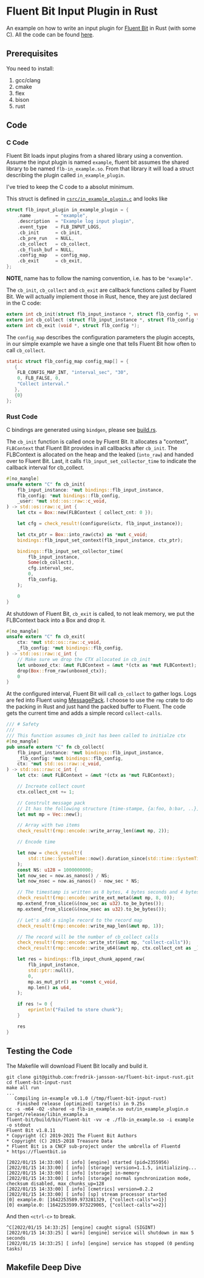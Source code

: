 # Fluent Bit Input Plugin in Rust

An example on how to write an input plugin for [Fluent Bit](https://fluentbit.io/) in Rust (with some C). All the code can be found [here](https://github.com/fredrik-jansson-se/fluent-bit-input-rust).

## Prerequisites
You need to install:
 1. gcc/clang
 2. cmake
 3. flex
 4. bison
 5. rust

## Code

### C Code

Fluent Bit loads input plugins from a shared library using a convention. Assume the input plugin is named `example`, fluent bit assumes the shared library to be named `flb-in_example.so`. From that library it will load a struct describing the plugin called `in_example_plugin`.

I've tried to keep the C code to a absolut minimum.

This struct is defined in [`csrc/in_example_plugin.c`](https://github.com/fredrik-jansson-se/fluent-bit-input-rust/blob/master/csrc/in_example_plugin.c) and looks like
``` c
struct flb_input_plugin in_example_plugin = {
    .name         = "example",
    .description  = "Example log input plugin",
    .event_type   = FLB_INPUT_LOGS,
    .cb_init      = cb_init,
    .cb_pre_run   = NULL,
    .cb_collect   = cb_collect,
    .cb_flush_buf = NULL,
    .config_map   = config_map,
    .cb_exit      = cb_exit,
};
```

**NOTE**, name has to follow the naming convention, i.e. has to be `"example"`.

The `cb_init`, `cb_collect` and `cb_exit` are callback functions called by Fluent Bit. We will actually implement those in Rust, hence, they are just declared in the C code:
``` c
extern int cb_init(struct flb_input_instance *, struct flb_config *, void *);
extern int cb_collect (struct flb_input_instance *, struct flb_config *, void *);
extern int cb_exit (void *, struct flb_config *);
```

The `config_map` describes the configuration parameters the plugin accepts, in our simple example we have a single one that tells Fluent Bit how often to call `cb_collect`.
``` c
static struct flb_config_map config_map[] = {
   {
    FLB_CONFIG_MAP_INT, "interval_sec", "30",
    0, FLB_FALSE, 0,
    "Collect interval."
   },
   {0}
};
```

### Rust Code

C bindings are generated using `bindgen`, please see [build.rs](https://github.com/fredrik-jansson-se/fluent-bit-input-rust/blob/master/build.rs).

The `cb_init` function is called once by Fluent Bit. It allocates a "context", `FLBContext` that Fluent Bit provides in all callbacks after `cb_init`. The FLBContext is allocated on the heap and the leaked (`into_raw`) and handed over to Fluent Bit. Last, it calls `flb_input_set_collector_time` to indicate the callback interval for cb_collect.

```rust
#[no_mangle]
unsafe extern "C" fn cb_init(
    flb_input_instance: *mut bindings::flb_input_instance,
    flb_config: *mut bindings::flb_config,
    _user: *mut std::os::raw::c_void,
) -> std::os::raw::c_int {
    let ctx = Box::new(FLBContext { collect_cnt: 0 });

    let cfg = check_result!(configure(&ctx, flb_input_instance));

    let ctx_ptr = Box::into_raw(ctx) as *mut c_void;
    bindings::flb_input_set_context(flb_input_instance, ctx_ptr);

    bindings::flb_input_set_collector_time(
        flb_input_instance,
        Some(cb_collect),
        cfg.interval_sec,
        0,
        flb_config,
    );

    0
}
```

At shutdown of Fluent Bit, `cb_exit` is called, to not leak memory, we put the FLBContext back into a Box and drop it.

``` rust
#[no_mangle]
unsafe extern "C" fn cb_exit(
    ctx: *mut std::os::raw::c_void,
    _flb_config: *mut bindings::flb_config,
) -> std::os::raw::c_int {
    // Make sure we drop the CTX allocated in cb_init
    let unboxed_ctx: &mut FLBContext = &mut *(ctx as *mut FLBContext);
    drop(Box::from_raw(unboxed_ctx));
    0
}
```

At the configured interval, Fluent Bit will call `cb_collect` to gather logs. Logs are fed into Fluent using [MessagePack](https://msgpack.org/). I choose to use the `rmp` crate to do the packing in Rust and just hand the packed buffer to Fluent. The code gets the current time and adds a simple record `collect-calls`.

``` rust
/// # Safety
///
/// This function assumes cb_init has been called to initialze ctx
#[no_mangle]
pub unsafe extern "C" fn cb_collect(
    flb_input_instance: *mut bindings::flb_input_instance,
    _flb_config: *mut bindings::flb_config,
    ctx: *mut std::os::raw::c_void,
) -> std::os::raw::c_int {
    let ctx: &mut FLBContext = &mut *(ctx as *mut FLBContext);

    // Increate collect count
    ctx.collect_cnt += 1;

    // Constrult message pack
    // It has the following structure [time-stampe, {a:foo, b:bar, ..}]
    let mut mp = Vec::new();

    // Array with two items
    check_result!(rmp::encode::write_array_len(&mut mp, 2));

    // Encode time

    let now = check_result!(
        std::time::SystemTime::now().duration_since(std::time::SystemTime::UNIX_EPOCH)
    );
    const NS: u128 = 1000000000;
    let now_sec = now.as_nanos() / NS;
    let now_nsec = now.as_nanos() - now_sec * NS;

    // The timestamp is written as 8 bytes, 4 bytes seconds and 4 bytes nanos
    check_result!(rmp::encode::write_ext_meta(&mut mp, 8, 0));
    mp.extend_from_slice(&(now_sec as u32).to_be_bytes());
    mp.extend_from_slice(&(now_nsec as u32).to_be_bytes());

    // Let's add a single record to the record map
    check_result!(rmp::encode::write_map_len(&mut mp, 1));

    // The record will be the number of cb_collect calls
    check_result!(rmp::encode::write_str(&mut mp, "collect-calls"));
    check_result!(rmp::encode::write_u64(&mut mp, ctx.collect_cnt as _));

    let res = bindings::flb_input_chunk_append_raw(
        flb_input_instance,
        std::ptr::null(),
        0,
        mp.as_mut_ptr() as *const c_void,
        mp.len() as u64,
    );

    if res != 0 {
        eprintln!("Failed to store chunk");
    }

    res
}
```

## Testing the Code
The Makefile will download Fluent Bit locally and build it.
``` shell
git clone git@github.com:fredrik-jansson-se/fluent-bit-input-rust.git
cd fluent-bit-input-rust
make all run
...
   Compiling in-example v0.1.0 (/tmp/fluent-bit-input-rust)
    Finished release [optimized] target(s) in 9.25s
cc -s -m64 -O2 -shared -o flb-in_example.so out/in_example_plugin.o target/release/libin_example.a
fluent-bit/build/bin/fluent-bit -vv -e ./flb-in_example.so -i example -o stdout
Fluent Bit v1.8.11
* Copyright (C) 2019-2021 The Fluent Bit Authors
* Copyright (C) 2015-2018 Treasure Data
* Fluent Bit is a CNCF sub-project under the umbrella of Fluentd
* https://fluentbit.io

[2022/01/15 14:33:00] [ info] [engine] started (pid=2355956)
[2022/01/15 14:33:00] [ info] [storage] version=1.1.5, initializing...
[2022/01/15 14:33:00] [ info] [storage] in-memory
[2022/01/15 14:33:00] [ info] [storage] normal synchronization mode, checksum disabled, max_chunks_up=128
[2022/01/15 14:33:00] [ info] [cmetrics] version=0.2.2
[2022/01/15 14:33:00] [ info] [sp] stream processor started
[0] example.0: [1642253589.973281329, {"collect-calls"=>1}]
[0] example.0: [1642253599.973229065, {"collect-calls"=>2}]
```

And then `<ctrl-c>` to break.
```shell
^C[2022/01/15 14:33:25] [engine] caught signal (SIGINT)
[2022/01/15 14:33:25] [ warn] [engine] service will shutdown in max 5 seconds
[2022/01/15 14:33:25] [ info] [engine] service has stopped (0 pending tasks)
```

## Makefile Deep Dive
